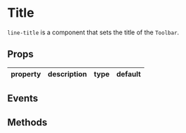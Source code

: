 # Title

`line-title` is a component that sets the title of the `Toolbar`.

## Props

| property | description | type | default |
|----------|-------------|------|---------|

## Events

## Methods
